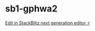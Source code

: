 # sb1-gphwa2

[Edit in StackBlitz next generation editor ⚡️](https://stackblitz.com/~/github.com/wantedrbk2/sb1-gphwa2)